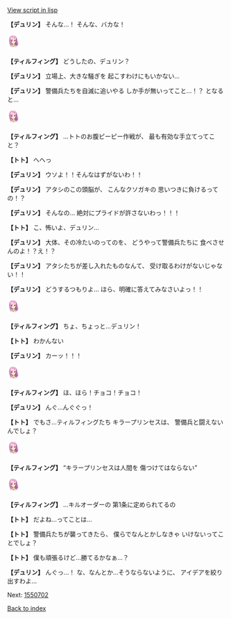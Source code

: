 [View script in lisp](../scripts/1550502.txt)

**【デュリン】**
そんな…！
そんな、バカな！

<img src="../images/units/101411.png" alt="101411.png" height="34"/>

**【ティルフィング】**
どうしたの、デュリン？

**【デュリン】**
立場上、大きな騒ぎを
起こすわけにもいかない…

**【デュリン】**
警備兵たちを自滅に追いやる
しか手が無いってこと…！？
となると…

<img src="../images/units/101411.png" alt="101411.png" height="34"/>

**【ティルフィング】**
…トトのお腹ピーピー作戦が、
最も有効な手立てってこと？

**【トト】**
へへっ

**【デュリン】**
ウソよ！！そんなはずがないわ！！

**【デュリン】**
アタシのこの頭脳が、
こんなクソガキの
思いつきに負けるっての！？

**【デュリン】**
そんなの…
絶対にプライドが許さないわっ！！！

**【トト】**
こ、怖いよ、デュリン…

**【デュリン】**
大体、その冷たいのってのを、
どうやって警備兵たちに
食べさせんのよ！？え！？

**【デュリン】**
アタシたちが差し入れたものなんて、
受け取るわけがないじゃない！！

**【デュリン】**
どうするつもりよ…
ほら、明確に答えてみなさいよっ！！

<img src="../images/units/101411.png" alt="101411.png" height="34"/>

**【ティルフィング】**
ちょ、ちょっと…デュリン！

**【トト】**
わかんない

**【デュリン】**
カーッ！！！

<img src="../images/units/101411.png" alt="101411.png" height="34"/>

**【ティルフィング】**
ほ、ほら！チョコ！チョコ！

**【デュリン】**
んぐ…んぐぐっ！

**【トト】**
でもさ…ティルフィングたち
キラープリンセスは、
警備兵と闘えないんでしょ？

<img src="../images/units/101411.png" alt="101411.png" height="34"/>

**【ティルフィング】**
“キラープリンセスは人間を
傷つけてはならない”

<img src="../images/units/101411.png" alt="101411.png" height="34"/>

**【ティルフィング】**
…キルオーダーの
第1条に定められてるの

**【トト】**
だよね…ってことは…

**【トト】**
警備兵たちが襲ってきたら、
僕らでなんとかしなきゃ
いけないってことでしょ？

**【トト】**
僕も頑張るけど…勝てるかなぁ…？

**【デュリン】**
んぐっ…！
な、なんとか…そうならないように、
アイデアを絞り出すわよ…


Next: [1550702](1550702.md)

[Back to index](index.md)
